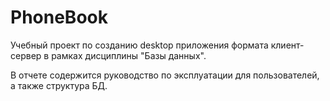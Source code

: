 # PhoneBook
Учебный проект по созданию desktop приложения формата клиент-сервер в рамках дисциплины "Базы данных".

В отчете содержится руководство по эксплуатации для пользователей, а также структура БД.
